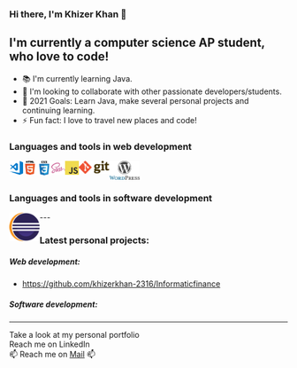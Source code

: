 ### Hi there, I'm Khizer Khan 👋

## I'm currently a computer science AP student, who love to code! 

* 📚 I'm currently learning Java.
* 👯 I'm looking to collaborate with other passionate developers/students. 
* 🥅 2021 Goals: Learn Java, make several personal projects and continuing learning.
* ⚡ Fun fact: I love to travel new places and code!

### Languages and tools in web development

<img align="left" alt="Visual Stuio Code" src="https://github.com/khizerkhan-2316/khizerkhan-2316/blob/main/visual-studio-code.png" width="25" style="max-width:100%;" /> <img src="https://github.com/khizerkhan-2316/khizerkhan-2316/blob/main/HTML5.png" width="25" style="max-width:100%;" align="left"  alt="HTML5" />
<img align="left" alt="CSS3" src="https://github.com/khizerkhan-2316/khizerkhan-2316/blob/main/CSS3.png" width="26" style="max-width:100%;" />
<img align="left"  alt="saas" src="https://github.com/khizerkhan-2316/khizerkhan-2316/blob/main/sass.png" width="25" style="max-width:100%;" />
<img align="left" alt="javascript" src="https://github.com/khizerkhan-2316/khizerkhan-2316/blob/main/javascript.png" width="25" style="max-width:100%;"/>
<img align="left" alt="GIT" src="https://github.com/khizerkhan-2316/khizerkhan-2316/blob/main/1280px-Git-logo.svg.png" width="55" style="max-width:100%;" />
<!--<img align="left" alt="Axios" src="https://github.com/khizerkhan-2316/khizerkhan-2316/blob/main/Axios_main.png" width="55" style="max-width: 100%;" /> -->
<img align="left" alt="Wordpress" src="https://github.com/khizerkhan-2316/khizerkhan-2316/blob/main/wordpress.png" width="55" style="max-width:100%;" />
<br>
<br>


### Languages and tools in software development
<img align="left" alt="Eclipse" src="https://github.com/khizerkhan-2316/khizerkhan-2316/blob/main/Eclipe.jpg" width="55" style="max-width:100%;" />
---

### Latest personal projects: 

##### Web development: 
* https://github.com/khizerkhan-2316/Informaticfinance

##### Software development: 
---
Take a look at my personal portfolio <br>
Reach me on LinkedIn <br>
📫 Reach me on <a href="mailto:khizer759@gmail.com">Mail</a> 📫
<!--
**khizerkhan-2316/khizerkhan-2316** is a ✨ _special_ ✨ repository because its `README.md` (this file) appears on your GitHub profile.

Here are some ideas to get you started:

- 🔭 I’m currently working on ...
- 🌱 I’m currently learning ...
- 👯 I’m looking to collaborate on ...
- 🤔 I’m looking for help with ...
- 💬 Ask me about ...
- 📫 How to reach me: ...
- 😄 Pronouns: ...
- ⚡ Fun fact: ...
-->
